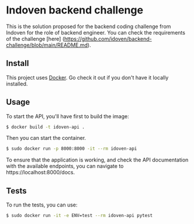 # Indoven backend challenge

This is the solution proposed for the backend coding challenge from Indoven for the role of backend engineer. You can check the requirements of the challenge [here] (https://github.com/idoven/backend-challenge/blob/main/README.md).


## Install

This project uses [Docker](https://www.docker.com/). Go check it out if you don't have it locally installed.

## Usage

To start the API, you'll have first to build the image:

```sh
$ docker build -t idoven-api .
```

Then you can start the container.

```sh
$ sudo docker run -p 8000:8000 -it --rm idoven-api
```

To ensure that the application is working, and check the API documentation with the available endpoints, you can navigate to https://localhost:8000/docs.

## Tests

To run the tests, you can use:
```sh
$ sudo docker run -it -e ENV=test --rm idoven-api pytest
```
